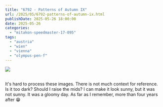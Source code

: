 ```yaml
---
title: "6792 - Patterns of Autumn IX"
url: /2025/05/6792-patterns-of-autumn-ix.html
publishDate: 2025-05-26 18:00:00
date: 2025-05-26
categories:
  - "mitakon-speedmaster-17-095"
tags:
  - "austria"
  - "wien"
  - "vienna"
  - "olympus-pen-f"
---
```

<div class="container">
<div class="center"><a target="_blank" href="https://d25zfm9zpd7gm5.cloudfront.net/1200x1200/2020/20201101_144203_lr.jpg"><img class="webfeedsFeaturedVisual" src="https://d25zfm9zpd7gm5.cloudfront.net/0600x0600/2020/20201101_144203_lr.jpg" /></a></div>
</div>
<br />

It's hard to process these images. There is not much context
for reference. Is it too dark? Should I raise the mids? I
can make it look sunny, but it was not sunny. It was a
gloomy day. As far as I remember, more than four years after
:grin:

